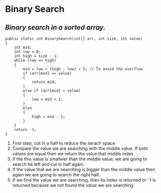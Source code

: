# Binary Search
## _Binary search in a sorted array._

```
public static int BinarySearch(int[] arr, int size, int value)
{
    int mid;
    int low = 0;
    int high = size - 1;
    while (low <= high)
    {
        mid = low + (high - low) / 2; // To avoid the overflow
        if (arr[mid] == value)
        {
            return mid;
        }
        else if (arr[mid] < value)
        {
            low = mid + 1;
        }
        else
        {
            high = mid - 1;
        }
    }
    return -1;
}
```
1. First step, cut in a half to reduce the serach space
2. Compare the value we are searching with the middle value. If both values are equal then we return the value that middle index
3. if the this value is smallwer than the middle value, we are going to search he left and cut in half again.
4. If the value that we are searching is bigger than the middle value then again we are going to search the right half.
5. if we find the value we are searching, then its index is returned or -1 is returned because we not found the value we are searching.
